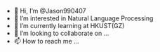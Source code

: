 - 👋 Hi, I’m @Jason990407
- 👀 I’m interested in Natural Language Processing
- 🌱 I’m currently learning at HKUST(GZ)
- 💞️ I’m looking to collaborate on ...
- 📫 How to reach me ...

<!---
Jason990407/Jason990407 is a ✨ special ✨ repository because its `README.md` (this file) appears on your GitHub profile.
You can click the Preview link to take a look at your changes.
--->
